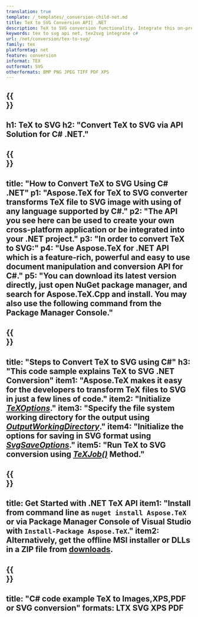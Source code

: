 ```yaml
---
translation: true
template: /_templates/_conversion-child-net.md
title: TeX to SVG Conversion API| .NET
description: TeX to SVG conversion functionality. Integrate this on-premise .NET library into your project or use cross-platform applications to convert TeX to SVG.
keywords: tex to svg api net, tex2svg integrate c#
url: /net/conversion/tex-to-svg/
family: tex
platformtag: net
feature: conversion
informat: TEX
outformat: SVG
otherformats: BMP PNG JPEG TIFF PDF XPS
---
```



{{<section banner>}}
---
h1: TeX to SVG
h2: "Convert TeX to SVG via API Solution for C# .NET."
---

{{<section overview>}}
---
title: "How to Convert TeX to SVG Using C# .NET"
p1: "Aspose.TeX for TeX to SVG converter transforms TeX file to SVG image with using of any language supported by C#."
p2: "The API you see here can be used to create your own cross-platform application or be integrated into your .NET project."
p3: "In order to convert TeX to SVG:"
p4: "Use Aspose.TeX for .NET API which is a feature-rich, powerful and easy to use document manipulation and conversion API for C#."
p5: "You can download its latest version directly, just open NuGet package manager, and search for Aspose.TeX.Cpp and install. You may also use the following command from the Package Manager Console."
---

{{<section feature1>}}
---
title: "Steps to Convert TeX to SVG using C#"
h3: "This code sample explains TeX to SVG .NET Conversion"
item1: "Aspose.TeX makes it easy for the developers to transform TeX files to SVG in just a few lines of code."
item2: "Initialize [*TeXOptions*](https://reference.aspose.com/tex/net/aspose.tex/texoptions/)."
item3: "Specify the file system working directory for the output using [*OutputWorkingDirectory*](https://reference.aspose.com/tex/net/aspose.tex/texoptions/outputworkingdirectory/)."
item4: "Initialize the options for saving in SVG format using [*SvgSaveOptions*](https://reference.aspose.com/tex/net/aspose.tex.presentation.image/svgsaveoptions/)."
item5: "Run TeX to SVG conversion using [*TeXJob()*](https://reference.aspose.com/tex/net/aspose.tex/texjob/) Method."
---

{{<section feature2>}}
---
title: Get Started with .NET TeX API
item1: "Install from command line as ```nuget install Aspose.TeX``` or via Package Manager Console of Visual Studio with ```Install-Package Aspose.TeX```."
item2: Alternatively, get the offline MSI installer or DLLs in a ZIP file from [downloads](https://releases.aspose.com/tex/net).
---

{{<section widget>}}
---
title: "C# code example TeX to Images,XPS,PDF or SVG conversion"
formats: LTX SVG XPS PDF
---